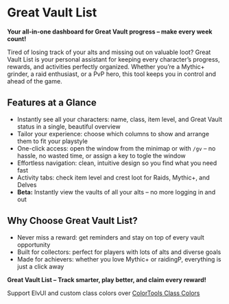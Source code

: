 # Great Vault List 

**Your all-in-one dashboard for Great Vault progress – make every week count!**

Tired of losing track of your alts and missing out on valuable loot? Great Vault List is your personal assistant for keeping every character’s progress, rewards, and activities perfectly organized. Whether you’re a Mythic+ grinder, a raid enthusiast, or a PvP hero, this tool keeps you in control and ahead of the game.

## Features at a Glance

*   Instantly see all your characters: name, class, item level, and Great Vault status in a single, beautiful overview
*   Tailor your experience: choose which columns to show and arrange them to fit your playstyle
*   One-click access: open the window from the minimap or with `/gv` – no hassle, no wasted time, or assign a key to togle the window
*   Effortless navigation: clean, intuitive design so you find what you need fast
*   Activity tabs: check item level and crest loot for Raids, Mythic+, and Delves
*   **Beta:** Instantly view the vaults of all your alts – no more logging in and out

## Why Choose Great Vault List?

*   Never miss a reward: get reminders and stay on top of every vault opportunity
*   Built for collectors: perfect for players with lots of alts and diverse goals
*   Made for achievers: whether you love Mythic+ or raidingP, everything is just a click away


**Great Vault List – Track smarter, play better, and claim every reward!**


Support ElvUI and custom class colors over [ColorTools Class Colors](https://www.curseforge.com/wow/addons/colortools-class-colors)
